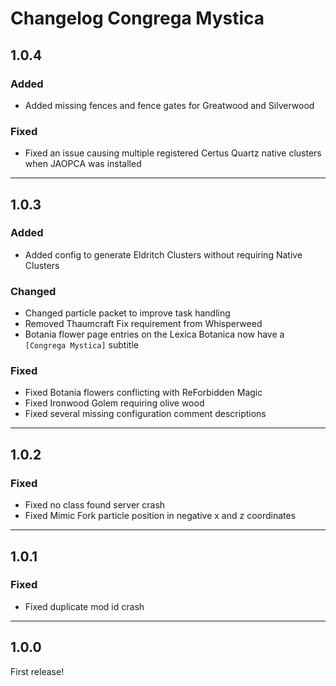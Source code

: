 # Changelog Congrega Mystica
## 1.0.4
### Added
- Added missing fences and fence gates for Greatwood and Silverwood

### Fixed
- Fixed an issue causing multiple registered Certus Quartz native clusters when JAOPCA was installed

---

## 1.0.3
### Added
- Added config to generate Eldritch Clusters without requiring Native Clusters

### Changed
- Changed particle packet to improve task handling
- Removed Thaumcraft Fix requirement from Whisperweed
- Botania flower page entries on the Lexica Botanica now have a `[Congrega Mystica]` subtitle

### Fixed
- Fixed Botania flowers conflicting with ReForbidden Magic
- Fixed Ironwood Golem requiring olive wood
- Fixed several missing configuration comment descriptions

---

## 1.0.2
### Fixed
- Fixed no class found server crash
- Fixed Mimic Fork particle position in negative x and z coordinates

---

## 1.0.1
### Fixed
- Fixed duplicate mod id crash

---

## 1.0.0
First release!
